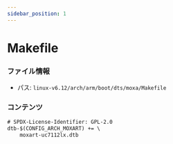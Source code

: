 ```yaml
---
sidebar_position: 1
---
```

# Makefile

### ファイル情報

- パス: `linux-v6.12/arch/arm/boot/dts/moxa/Makefile`

### コンテンツ

```txt
# SPDX-License-Identifier: GPL-2.0
dtb-$(CONFIG_ARCH_MOXART) += \
	moxart-uc7112lx.dtb

```
